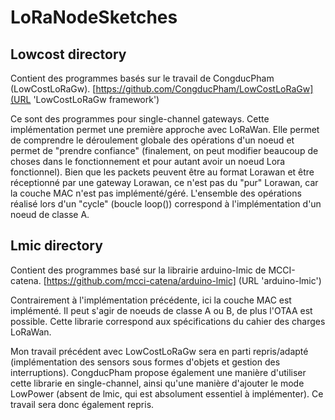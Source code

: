 # LoRaNodeSketches


## Lowcost directory

Contient des programmes basés sur le travail de CongducPham (LowCostLoRaGw).
[https://github.com/CongducPham/LowCostLoRaGw](URL 'LowCostLoRaGw framework')

Ce sont des programmes pour single-channel gateways.
Cette implémentation permet une première approche avec LoRaWan. Elle permet de comprendre le déroulement globale des opérations d'un noeud et permet de "prendre confiance" (finalement, on peut modifier beaucoup de choses dans le fonctionnement et pour autant avoir un noeud Lora fonctionnel). Bien que les packets peuvent être au format Lorawan et être réceptionné par une gateway Lorawan, ce n'est pas du "pur" Lorawan, car la couche MAC n'est pas implémenté/géré.
L'ensemble des opérations réalisé lors d'un "cycle" (boucle loop()) correspond à l'implémentation d'un noeud de classe A.

## Lmic directory

Contient des programmes basé sur la librairie arduino-lmic de MCCI-catena.
[https://github.com/mcci-catena/arduino-lmic] (URL 'arduino-lmic')

Contrairement à l'implémentation précédente, ici la couche MAC est implémenté. Il peut s'agir de noeuds de classe A ou B, de plus l'OTAA est possible. Cette librarie correspond aux spécifications du cahier des charges LoRaWan.

Mon travail précédent avec LowCostLoRaGw sera en parti repris/adapté (implémentation des sensors sous formes d'objets et gestion des interruptions).
CongducPham propose également une manière d'utiliser cette librarie en single-channel, ainsi qu'une manière d'ajouter le mode LowPower (absent de lmic, qui est absolument essentiel à implémenter). Ce travail sera donc également repris.

